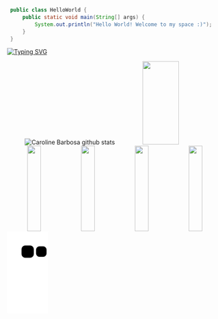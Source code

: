   ```java
   public class HelloWorld {
       public static void main(String[] args) {
           System.out.println("Hello World! Welcome to my space :)");
       }
   }
   ```
  
[![Typing SVG](https://readme-typing-svg.herokuapp.com/?color=006400&size=35&center=true&vCenter=true&width=1000&lines=Hello+World!+Welcome+to+my+space+:%29)](https://git.io/typing-svg)


<div align="center">  
  <img width="49%" height="195px" src="https://github-readme-stats-sigma-five.vercel.app/api?username=matheusBenedihtCaldeira&show_icons=true&count_private=true&hide_border=true&title_color=ffffff&icon_color=006400&text_color=c9d1d9&bg_color=0d1117" alt="Caroline Barbosa github stats" /> 
  <img width="41%" height="195px" src="https://github-readme-stats-sigma-five.vercel.app/api/top-langs/?username=matheusBenedihtCaldeira&layout=compact&hide_border=true&title_color=ffffff&text_color=ffffff&bg_color=0d1117" />
  <img align="left" width="25%" height="200px" src="https://preview.redd.it/ba9hhksr38a71.gif?width=1680&auto=webp&s=5ec3296ada9392f7d7c876148c666360a4c1e7af" />
  <img align="left" width="25%" height="200px" src="https://cdn.dribbble.com/users/990491/screenshots/8699356/media/a49173b60c9b17e24d9b12d4383a7ac2.gif" />
  <img align="left" width="25%" height="200px" src="https://images-wixmp-ed30a86b8c4ca887773594c2.wixmp.com/f/212168da-ee3e-4487-b9f2-28d245ecb3d6/dfc40yr-f1a3f82d-5f80-48c8-9246-f9c16f3ba3a2.gif?token=eyJ0eXAiOiJKV1QiLCJhbGciOiJIUzI1NiJ9.eyJzdWIiOiJ1cm46YXBwOjdlMGQxODg5ODIyNjQzNzNhNWYwZDQxNWVhMGQyNmUwIiwiaXNzIjoidXJuOmFwcDo3ZTBkMTg4OTgyMjY0MzczYTVmMGQ0MTVlYTBkMjZlMCIsIm9iaiI6W1t7InBhdGgiOiJcL2ZcLzIxMjE2OGRhLWVlM2UtNDQ4Ny1iOWYyLTI4ZDI0NWVjYjNkNlwvZGZjNDB5ci1mMWEzZjgyZC01ZjgwLTQ4YzgtOTI0Ni1mOWMxNmYzYmEzYTIuZ2lmIn1dXSwiYXVkIjpbInVybjpzZXJ2aWNlOmZpbGUuZG93bmxvYWQiXX0.6geODoGCl2sPb-slg3RZG7hXWVa6wL02wdQdIokod0Y" />
    <img align="left" width="25%" height="200px" src="https://preview.redd.it/o2u14zjv0ej71.gif?width=640&auto=webp&s=992ded13c22fb8b5e5480f83beb87a2b5d72cf8f" />
</div>


![snake gif](https://github.com/Formandodev/Formandodev/blob/output/github-contribution-grid-snake.svg)
